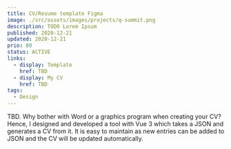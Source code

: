 ```yaml
---
title: CV/Resume template Figma
image: ./src/assets/images/projects/q-summit.png
description: TODO Lorem Ipsum
published: 2020-12-21
updated: 2020-12-21
prio: 80
status: ACTIVE
links:
  - display: Template
    href: TBD
  - display: My CV
    href: TBD
tags:
  - Design
---
```


TBD. Why bother with Word or a graphics program when creating your CV? Hence, I designed and developed a tool with Vue 3 which takes a JSON and generates a CV from it. It is easy to maintain as new entries can be added to JSON and the CV will be updated automatically.
